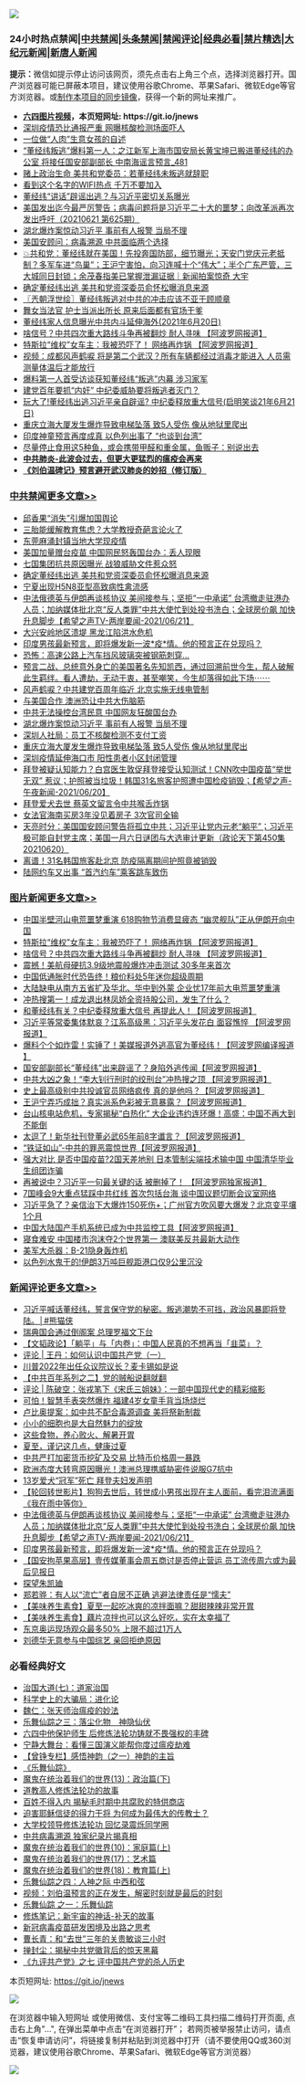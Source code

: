 ![](https://raw.githubusercontent.com/fqnews/bnews/master/64photo/fqnews-qr.jpg)

<div id="tt">
<h3>24小时热点禁闻|<a href="#%E4%B8%AD%E5%85%B1%E7%A6%81%E9%97%BB%E6%9B%B4%E5%A4%9A%E6%96%87%E7%AB%A0">中共禁闻</a>|<a href="#%E5%9B%BE%E7%89%87%E6%96%B0%E9%97%BB%E6%9B%B4%E5%A4%9A%E6%96%87%E7%AB%A0">头条禁闻</a>|<a href="#%E6%96%B0%E9%97%BB%E8%AF%84%E8%AE%BA%E6%9B%B4%E5%A4%9A%E6%96%87%E7%AB%A0">禁闻评论|<a href="#%E5%BF%85%E7%9C%8B%E7%BB%8F%E5%85%B8%E5%A5%BD%E6%96%87">经典必看|<a href="/video.md#%E7%A6%81%E7%89%87%E7%B2%BE%E9%80%89">禁片精选</a>|<a href="https://github.com/fqnews/djy/blob/master/gb/nf1351518.md#1">大纪元新闻</a>|<a href="https://github.com/fqnews/ntdtv/blob/master/gb/prog204.md#1">新唐人新闻</a></h3>
<div><b>提示：</b>微信如提示停止访问该网页，须先点击右上角三个点，选择浏览器打开。国产浏览器可能已屏蔽本项目，建议使用谷歌Chrome、苹果Safari、微软Edge等官方浏览器。或<a href="https://github.com/fqnews/bnews/blob/master/%E5%88%B6%E4%BD%9Cgit%E7%A6%81%E9%97%BB%E9%95%9C%E5%83%8F.md">制作本项目的同步镜像</a>，获得一个新的网址来推广。</div>
<ul>
<li><b><a href="http://d1.bdrive.tk/64.mp4" target="_blank">六四图片视频</a>，本页短网址: https://git.io/jnews</b></li>
<li><a href="/cbnews/20210621/1570935.md">深圳疫情恐比通报严重 网曝核酸检测场面吓人</a></li>
<li><a href="/cnnews/20210621/1570978.md">一位做“人肉”生意女孩的自述</a></li>
<li><a href="/comments/20210621/1571085.md">“董经纬叛逃”爆料第一人：之江新军上海市国安局长黄宝坤已搬进董经纬的办公室 将接任国安部副部长 中南海谣言预言_481</a></li>
<li><a href="/cnnews/20210621/1570915.md">赌上政治生命 美共和党委员：若董经纬未叛逃就辞职</a></li>
<li><a href="/cnnews/20210621/1570952.md">看到这个名字的WIFI热点 千万不要加入</a></li>
<li><a href="/cbnews/20210621/1570913.md">董经纬“讲话”辟谣出逃？与习近平密切关系曝光</a></li>
<li><a href="/bannedvideo/20210621/1571257.md">美国发出迄今最严厉警告；病毒问题将是习近平二十大的噩梦；向改革派再次发出呼吁（20210621 第625期）</a></li>
<li><a href="/cbnews/20210621/1571240.md">湖北爆炸案惊动习近平 事前有人报警 当局不理</a></li>
<li><a href="/cbnews/20210621/1570958.md">美国安顾问：病毒溯源 中共面临两个选择</a></li>
<li><a href="/bannedvideo/20210621/1571129.md">💥共和党：董经纬就在美国！先投奔国防部，细节曝光；天安门党庆元老抵制？多军车进“鸟巢”；王沪宁害怕，向习连喊十个“伟大”；半个广东严管，三大城同日封锁；余茂春指美已掌握泄漏证据｜新闻拍案惊奇 大宇</a></li>
<li><a href="/cbnews/20210621/1571373.md">确定董经纬出逃 美共和党资深委员俞怀松曝消息来源</a></li>
<li><a href="/ssgc/20210621/1571022.md">〖兲朝浮世绘〗董经纬叛逃对中共的冲击应该不亚于顾顺章</a></li>
<li><a href="/cnnews/20210621/1570914.md">舞女当法官 护士当派出所长 原来后面都有官场干爹</a></li>
<li><a href="/bannedvideo/20210621/1570864.md">董经纬家人信息曝光中共内斗延伸海外(2021年6月20日)</a></li>
<li><a href="/topimagenews/20210621/1571162.md">啥信号？中共四次重大路线斗争再被翻炒 耐人寻味 【阿波罗网报道】</a></li>
<li><a href="/topimagenews/20210621/1571238.md">特斯拉“维权”女车主：我被恐吓了！ 网络再炸锅 【阿波罗网报道】</a></li>
<li><a href="/comments/20210621/1570919.md">视频：成都风声鹤唳 将是第二个武汉？所有车辆都经过消毒才能进入 人员需测量体温后才能放行</a></li>
<li><a href="/comments/20210621/1571160.md">爆料第一人首受访谈获知董经纬“叛逃”内幕 涉习家军</a></li>
<li><a href="/comments/20210621/1571083.md">建党百年要抓“内奸” 中纪委威胁要将叛逃者灭门？</a></li>
<li><a href="/bannedvideo/20210621/1571355.md">玩大了!董经纬出逃习近平亲自辟谣? 中纪委释放重大信号(启明笑谈21年6月21日)</a></li>
<li><a href="/cbnews/20210621/1571213.md">重庆立海大厦发生爆炸导致电梯坠落 致5人受伤 像从地狱里爬出</a></li>
<li><a href="/worldnews/20210621/1571204.md">印度神童预言再度成真 以色列出事了 “也谈到台湾”</a></li>
<li><a href="/health/20210621/1571033.md">尽量停止食用这5种鱼，或会携带甲醛和重金属，鱼贩子：别说出去</a></li>
<li><b><a href="/comments/20200211/1275071.md" target="_blank">中共肺炎-此波会过去，但更大更猛烈的瘟疫会再来</a></b></li>
<li><b><a href="/comments/20200207/1272816.md" target="_blank">《刘伯温碑记》预言避开武汉肺炎的妙招（修订版）</a></b></li>
</ul>
</div>

<div class="catlist">
<h3><a href="/cbnews/" target="_blank">中共禁闻</a><span><a href="/cbnews/" target="_blank" rel="nofollow">更多文章>></a></span></h3>
<ul>
<li><a href="/cbnews/20210621/1571458.md" target="_blank">邱香果“消失”引爆加国舆论</a></li>
<li><a href="/cbnews/20210621/1571423.md" target="_blank">三胎能缓解教育焦虑？大学教授奇葩言论火了</a></li>
<li><a href="/cbnews/20210621/1571422.md" target="_blank">东莞麻涌封镇当地大学现疫情</a></li>
<li><a href="/cbnews/20210621/1571381.md" target="_blank">美国加量赠台疫苗 中国网民怒轰国台办：丢人现眼</a></li>
<li><a href="/cbnews/20210621/1571374.md" target="_blank">七国集团抗共原因曝光 战狼威胁文件惹众怒</a></li>
<li><a href="/cbnews/20210621/1571373.md" target="_blank">确定董经纬出逃 美共和党资深委员俞怀松曝消息来源</a></li>
<li><a href="/cbnews/20210621/1571372.md" target="_blank">宁夏出现H5N8亚型高致病性禽流感</a></li>
<li><a href="/comments/20210621/1571366.md" target="_blank">中法俄德英与伊朗再谈核协议 美间接参与；坚拒“一中承诺” 台湾撤走驻港办人员；加纳媒体批北京“反人类罪”中共大使忙到处投书洗白；全球房价飙 加快升息脚步【希望之声TV-两岸要闻-2021/06/21】</a></li>
<li><a href="/cbnews/20210621/1571365.md" target="_blank">大兴安岭地区溃堤 黑龙江陷洪水危机</a></li>
<li><a href="/comments/20210621/1571364.md" target="_blank">印度男孩最新预言，即将爆发新一波*疫*情。他的预言正在兑现吗？</a></li>
<li><a href="/cbnews/20210621/1571317.md" target="_blank">恐怖：高速公路上汽车挡风玻璃突被钢筋刺穿…</a></li>
<li><a href="/comments/20210621/1571304.md" target="_blank">预言二战、总统意外身亡的美国著名先知凯西，通过回溯前世今生，帮人破解此生羁绊。看人遭劫，无动于衷，甚至嘲笑，今生却落得如此下场⋯⋯</a></li>
<li><a href="/cbnews/20210621/1571297.md" target="_blank">风声鹤唳？中共建党百周年临近 北京实施无线电管制</a></li>
<li><a href="/cbnews/20210621/1571276.md" target="_blank">与美国合作 澳洲恐让中共大伤脑筋</a></li>
<li><a href="/cbnews/20210621/1571241.md" target="_blank">中共无法操控台湾民意 中国网友狂酸国台办</a></li>
<li><a href="/cbnews/20210621/1571240.md" target="_blank">湖北爆炸案惊动习近平 事前有人报警 当局不理</a></li>
<li><a href="/cbnews/20210621/1571239.md" target="_blank">深圳人社局：员工不核酸检测不支付工资</a></li>
<li><a href="/cbnews/20210621/1571213.md" target="_blank">重庆立海大厦发生爆炸导致电梯坠落 致5人受伤 像从地狱里爬出</a></li>
<li><a href="/cbnews/20210621/1571163.md" target="_blank">深圳疫情延伸海口市 阳性患者小区封闭管理</a></li>
<li><a href="/comments/20210621/1571153.md" target="_blank">拜登被疑认知能力？白宫医生敦促拜登接受认知测试！CNN吹中国疫苗“举世无双” 惹议；护照被当垃圾！韩国31名旅客护照遭中国检疫销毁；【希望之声-午夜新闻-2021/06/20】</a></li>
<li><a href="/cbnews/20210621/1571130.md" target="_blank">拜登爱犬去世 蔡英文留言令中共喉舌炸锅</a></li>
<li><a href="/cbnews/20210621/1571087.md" target="_blank">女法官海南买房3年没见着房子 3次官司全输</a></li>
<li><a href="/cbnews/20210621/1571086.md" target="_blank">天亮时分：美国国安顾问警告将孤立中共；习近平让党内元老“躺平”；习近平极可能自封党主席；美国一月六日谜团与大选审计更新（政论天下第450集 20210620）</a></li>
<li><a href="/cbnews/20210621/1571070.md" target="_blank">离谱！31名韩国旅客赴北京 防疫隔离期间护照竟被销毁</a></li>
<li><a href="/cbnews/20210621/1571028.md" target="_blank">陆网约车又出事 “首汽约车”乘客跳车致伤</a></li>

</ul>
</div>
<div class="catlist">
<h3><a href="/topimagenews/" target="_blank">图片新闻</a><span><a href="/topimagenews/" target="_blank" rel="nofollow">更多文章>></a></span></h3>
<ul>
<li><a href="/topimagenews/20210621/1571349.md" target="_blank">中国半壁河山电荒噩梦重演 618购物节消费显疲态 “幽灵舰队”正从伊朗开向中国</a></li>
<li><a href="/topimagenews/20210621/1571238.md" target="_blank">特斯拉“维权”女车主：我被恐吓了！ 网络再炸锅 【阿波罗网报道】</a></li>
<li><a href="/topimagenews/20210621/1571162.md" target="_blank">啥信号？中共四次重大路线斗争再被翻炒 耐人寻味 【阿波罗网报道】</a></li>
<li><a href="/topimagenews/20210621/1571069.md" target="_blank">震撼！美航母硬抗3.9级地震般爆炸冲击测试 30多年来首次</a></li>
<li><a href="/topimagenews/20210621/1570856.md" target="_blank">中国低通胀时代恐告终！粮价料处5年迷你超级周期</a></li>
<li><a href="/topimagenews/20210620/1570841.md" target="_blank">大陆缺电从南方五省扩及华北、华中到外蒙 企业忧17年前大电荒噩梦重演</a></li>
<li><a href="/topimagenews/20210620/1570595.md" target="_blank">冲热搜第一！成龙退出林凤娇全资持股公司，发生了什么？</a></li>
<li><a href="/topimagenews/20210620/1570532.md" target="_blank">和董经纬有关？中纪委释放重大信号 再提此人！【阿波罗网报道】</a></li>
<li><a href="/topimagenews/20210619/1570003.md" target="_blank">习近平等常委集体默哀？江系高级黑：习近平头发花白 面容憔悴 【阿波罗网报道】</a></li>
<li><a href="/topimagenews/20210619/1569734.md" target="_blank">爆料个个如炸雷！实锤了！美媒报道外逃高官为董经纬！【阿波罗网编译报道 】</a></li>
<li><a href="/topimagenews/20210618/1569604.md" target="_blank">国安部副部长“董经纬”出来辟谣了？身陷外逃传闻【阿波罗网报道】</a></li>
<li><a href="/topimagenews/20210618/1569201.md" target="_blank">中共大凶之象！“李大钊行刑时的绞刑台”冲热搜之顶 【阿波罗网报道】</a></li>
<li><a href="/topimagenews/20210617/1568586.md" target="_blank">史上最高级别中共投诚官员网络疯传 真的是他吗？【阿波罗网报道】</a></li>
<li><a href="/topimagenews/20210617/1568585.md" target="_blank">王沪宁弄巧成拙？真实派系色彩被无意暴露？【阿波罗网报道】</a></li>
<li><a href="/topimagenews/20210616/1567991.md" target="_blank">台山核电站危机，专家揭秘“白热化” 大企业违约连环爆！高盛：中国不再大到不能倒</a></li>
<li><a href="/topimagenews/20210616/1567809.md" target="_blank">太逗了！新华社刊登董必武65年前8字谶言？【阿波罗网报道】</a></li>
<li><a href="/topimagenews/20210616/1567674.md" target="_blank">“铁证如山”-中共的罪恶震惊世界【阿波罗网报道】</a></li>
<li><a href="/topimagenews/20210615/1567286.md" target="_blank">强大对比 是否中国疫苗?2国天差地别 日本管制尖端技术输中国 中国清华毕业生组团诈骗</a></li>
<li><a href="/topimagenews/20210615/1567099.md" target="_blank">再被说中？习近平一句最关键的话 被删掉了！ 【阿波罗网独家报道】</a></li>
<li><a href="/topimagenews/20210614/1566582.md" target="_blank">7国峰会9大重点猛踩中共红线 首次包括台海 谈中国议题切断会议室网络</a></li>
<li><a href="/topimagenews/20210614/1566288.md" target="_blank">习近平急了？亲信治下大爆炸150死伤+；广州官方吹风要大爆发？北京变平壤1个月</a></li>
<li><a href="/topimagenews/20210614/1566204.md" target="_blank">中国大陆国产手机系统已成为中共监控工具【阿波罗网报道】</a></li>
<li><a href="/topimagenews/20210614/1566191.md" target="_blank">寝食难安 中国楼市泡沫夺2个世界第一 澳联美反共最新大动作</a></li>
<li><a href="/topimagenews/20210613/1565974.md" target="_blank">美军大杀器：B-21隐身轰炸机</a></li>
<li><a href="/topimagenews/20210613/1565965.md" target="_blank">以色列水鬼干的!伊朗3万吨巨舰距港口仅9公里沉没</a></li>

</ul>
</div>
<div class="catlist">
<h3><a href="/comments/" target="_blank">新闻评论</a><span><a href="/comments/" target="_blank" rel="nofollow">更多文章>></a></span></h3>
<ul>
<li><a href="/comments/20210622/1571487.md" target="_blank">习近平喊话董经纬，誓言保守党的秘密。叛逃潮势不可挡，政治风暴即将登陆。│#熊猫侠</a></li>
<li><a href="/comments/20210622/1571485.md" target="_blank">瑞典国会通过倒阁案 总理罗福文下台</a></li>
<li><a href="/comments/20210621/1571479.md" target="_blank">【文韬政论】「躺平」与「内卷」：中国人民真的不想再当「韭菜」？</a></li>
<li><a href="/comments/20210621/1571477.md" target="_blank">评论 | 王丹：如何认识中国共产党（一）</a></li>
<li><a href="/comments/20210621/1571471.md" target="_blank">川普2022年出任众议院议长？麦卡锡如是说</a></li>
<li><a href="/comments/20210621/1571470.md" target="_blank">【中共百年系列之二】党的贼船说翻就翻</a></li>
<li><a href="/comments/20210621/1571463.md" target="_blank">评论 | 陈破空：张戎笔下《宋氏三姐妹》：一部中国现代史的精彩缩影</a></li>
<li><a href="/comments/20210621/1571450.md" target="_blank">可怕！智慧手表突然爆炸 福建4岁女童手背当场烧烂</a></li>
<li><a href="/comments/20210621/1571432.md" target="_blank">卢比奥提案：如中共不配合毒源调查 美将祭新制裁</a></li>
<li><a href="/comments/20210621/1571431.md" target="_blank">小小的细胞也是大自然魅力的绽放</a></li>
<li><a href="/comments/20210621/1571430.md" target="_blank">这些食物，养心败火、解暑开胃</a></li>
<li><a href="/comments/20210621/1571429.md" target="_blank">夏至，谨记这几点，健康过夏</a></li>
<li><a href="/comments/20210621/1571428.md" target="_blank">中共严打加密货币挖矿及交易 比特币价格周一暴跌</a></li>
<li><a href="/comments/20210621/1571396.md" target="_blank">欧洲态度大转弯原因曝光！澳洲总理携威胁密件说服G7抗中</a></li>
<li><a href="/comments/20210621/1571387.md" target="_blank">13岁爱犬“冠军”死亡 拜登夫妇发声明</a></li>
<li><a href="/comments/20210621/1571376.md" target="_blank">【轮回转世影片】狗狗去世后，转世成小男孩出现在主人面前，看完泪流满面《我在雨中等你》</a></li>
<li><a href="/comments/20210621/1571366.md" target="_blank">中法俄德英与伊朗再谈核协议 美间接参与；坚拒“一中承诺” 台湾撤走驻港办人员；加纳媒体批北京“反人类罪”中共大使忙到处投书洗白；全球房价飙 加快升息脚步【希望之声TV-两岸要闻-2021/06/21】</a></li>
<li><a href="/comments/20210621/1571364.md" target="_blank">印度男孩最新预言，即将爆发新一波*疫*情。他的预言正在兑现吗？</a></li>
<li><a href="/comments/20210621/1571354.md" target="_blank">【国安拘苹果高层】壹传媒董事会周五商讨是否停止营运 员工流传周六或为最后见报日</a></li>
<li><a href="/comments/20210621/1571353.md" target="_blank">探望朱凯廸</a></li>
<li><a href="/comments/20210621/1571352.md" target="_blank">郑若骅：有人以“流亡”者自居不正确 逃避法律责任是“懦夫”</a></li>
<li><a href="/comments/20210621/1571351.md" target="_blank">【美味养生素食】夏至一起吃冰爽的凉拌面嘛？甜甜辣辣非常开胃</a></li>
<li><a href="/comments/20210621/1571350.md" target="_blank">【美味养生素食】藕片凉拌也可以这么好吃，实在太幸福了</a></li>
<li><a href="/comments/20210621/1571338.md" target="_blank">东京奥运现场观众最多50% 上限不超过1万人</a></li>
<li><a href="/comments/20210621/1571337.md" target="_blank">刘德华无意参与中国综艺 亲回拒绝原因</a></li>

</ul>
</div>

<div class="catlist">
<h3>必看经典好文</h3>
<ul>
<li><a href="/cbnews/20190424/913985.md" target="_blank">治国大道(七)：道家治国</a></li>
<li><a href="/comments/20200605/783246.md" target="_blank">科学史上的大骗局：进化论</a></li>
<li><a href="/comments/20200224/1282494.md" target="_blank">魏仁：张天师治瘟疫的妙法</a></li>
<li><a href="/tculture/20190101/1056889.md" target="_blank">乐舞仙踪之三：落尘化物　神隐仙伏</a></li>
<li><a href="/comments/20200926/1403542.md" target="_blank">六四中他保护师生 后修炼法轮功铸就不畏强权的丰碑</a></li>
<li><a href="/comments/20200527/1273654.md" target="_blank">宁静大舞台：看懂三国演义能帮你度过瘟疫劫难</a></li>
<li><a href="/comments/20210611/1564824.md" target="_blank">【曾铮专栏】感悟神韵（之一）神韵的主旨</a></li>
<li><a href="/comments/20200527/783191.md" target="_blank">《乐舞仙踪》</a></li>
<li><a href="/topimagenews/20180602/951960.md" target="_blank">魔鬼在统治着我们的世界(13)：政治篇(下)</a></li>
<li><a href="/comments/20200805/1375080.md" target="_blank">道教高人修炼法轮功的故事</a></li>
<li><a href="/lifebaike/20200711/1358994.md" target="_blank">百姓不得入内 揭秘毛时期中共腐败的特供商店</a></li>
<li><a href="/comments/20200622/1346846.md" target="_blank">迫害耶稣信徒的得力干将  为何成为最伟大的传教士？</a></li>
<li><a href="/cbnews/20210517/1548104.md" target="_blank">大学校领导修炼法轮功 回忆录震烁同学圈</a></li>
<li><a href="/ccpdope/20200412/1311165.md" target="_blank">中共病毒溯源 独家纪录片揭真相</a></li>
<li><a href="/topimagenews/20180529/950153.md" target="_blank">魔鬼在统治着我们的世界(10)：家庭篇(上)</a></li>
<li><a href="/topimagenews/20180620/960677.md" target="_blank">魔鬼在统治着我们的世界(17)：艺术篇</a></li>
<li><a href="/topimagenews/20180701/965109.md" target="_blank">魔鬼在统治着我们的世界(18)：教育篇(上)</a></li>
<li><a href="/tculture/20190101/791144.md" target="_blank">乐舞仙踪之四：人神之际 中西和弦</a></li>
<li><a href="/comments/20200628/1351782.md" target="_blank">视频：刘伯温预言的正在发生，解密时刻就是最后的时刻</a></li>
<li><a href="/tculture/20170710/789533.md" target="_blank">乐舞仙踪 之一：乐舞仙踪</a></li>
<li><a href="/comments/20190418/1115565.md" target="_blank">修炼笔记：新宇宙的神话-补天的故事</a></li>
<li><a href="/comments/20200917/1029129.md" target="_blank">新冠病毒疫苗研发困境及出路之思考</a></li>
<li><a href="/comments/20050116/727099.md" target="_blank">曹长青：和“去世”三年的关贵敏谈三小时</a></li>
<li><a href="/topimagenews/20170218/694213.md" target="_blank">掸封尘：揭秘中共党徽背后的惊天黑幕</a></li>
<li><a href="/bookonline/20131116/201048.md" target="_blank">《九评共产党》之七 评中国共产党的杀人历史</a></li>

</ul>
</div>

本页短网址: https://git.io/jnews

![](https://raw.githubusercontent.com/fqnews/bnews/master/64photo/fqnews-qr.jpg)

在浏览器中输入短网址 或使用微信、支付宝等二维码工具扫描二维码打开页面, 点击右上角"...", 在弹出菜单中点击“在浏览器打开”； 若网页被举报禁止访问，请点击“恢复申请访问”，将链接复制并粘贴到浏览器中打开（请不要使用QQ或360浏览器，建议使用谷歌Chrome、苹果Safari、微软Edge等官方浏览器）

![](https://raw.githubusercontent.com/fqnews/bnews/master/64photo/wx.jpg)